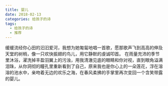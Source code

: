 ```yaml
---
title: 婴儿
date: 2018-02-13
categories: 给孩子的诗
tags:
  - 给孩子的诗
  - 推荐
---
```


缓缓流经你心田的汩汩爱河，我想为她匍匐地唱一首歌，愿那歌声飞到高高的伸及天堂的树梢，像一只欢快振翅的鸟儿，用它静默的虔诚叩首。<!--more-->
在雨量充沛的季节里沐浴，濯洗掉丰盈羽翼上的污浊，用我清澈见底的眼睛和你对视，直到眼角溢满泪珠，从你洞彻的瞳孔里重新看到了自己，原来我也是你心上的一朵莲花，浮在溶溶的池水中，亲吻着无边的欢乐之海，在春风柔拂的手掌里再次变回一个含笑带露的婴儿。
